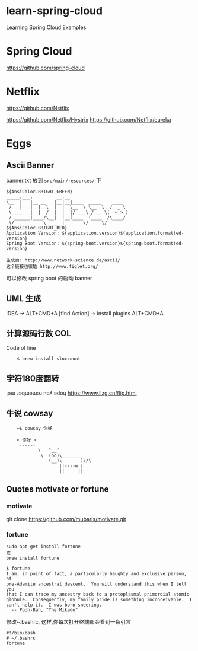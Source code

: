 # learn-spring-cloud
Learning Spring Cloud Examples


# Spring Cloud

https://github.com/spring-cloud


# Netflix
https://github.com/Netflix

https://github.com/Netflix/Hystrix
https://github.com/Netflix/eureka

# Eggs

## Ascii Banner

banner.txt  放到 `src/main/resources/` 下
```
${AnsiColor.BRIGHT_GREEN}
_____.___.         __.__                      
\__  |   |__ __   |__|__|____  _____    ____  
 /   |   |  |  \  |  |  \__  \ \__  \  /  _ \ 
 \____   |  |  /  |  |  |/ __ \_/ __ \(  <_> )
 / ______|____/\__|  |__(____  (____  /\____/ 
 \/           \______|       \/     \/        
${AnsiColor.BRIGHT_RED}
Application Version: ${application.version}${application.formatted-version}
Spring Boot Version: ${spring-boot.version}${spring-boot.formatted-version}

生成自: http://www.network-science.de/ascii/
这个链接也很酷 http://www.figlet.org/
```
可以修改 spring boot 的启动 banner

## UML 生成
IDEA -> ALT+CMD+A [find Action] -> install plugins
ALT+CMD+A 

## 计算源码行数 COL
Code of line
```
    $ brew install sloccount 
```
## 字符180度翻转
¡ǝɯ ɹǝqɯǝɯǝɹ noʎ ǝdoɥ
https://www.llzg.cn/flip.html

## 牛说 cowsay

```
    ~$ cowsay 你好
     ______
    < 你好 >
     ------
            \   ^__^
             \  (oo)\_______
                (__)\       )\/\
                    ||----w |
                    ||     ||
```
## Quotes motivate or fortune
### motivate
git clone https://github.com/mubaris/motivate.git
### fortune
```
sudo apt-get install fortune
或
brew install fortune
```
    $ fortune
    I am, in point of fact, a particularly haughty and exclusive person, of
    pre-Adamite ancestral descent.  You will understand this when I tell you
    that I can trace my ancestry back to a protoplasmal primordial atomic
    globule.  Consequently, my family pride is something inconceivable.  I
    can't help it.  I was born sneering.
      -- Pooh-Bah, "The Mikado"
      
修改~.bashrc, 这样,你每次打开终端都会看到一条引言

    #!/bin/bash
    # ~/.bashrc
    fortune

